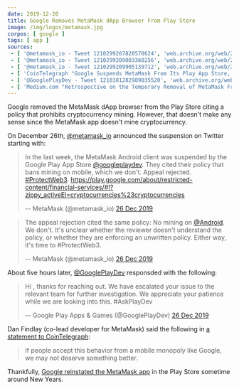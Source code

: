 ```yaml
---
date: 2019-12-20
title: Google Removes MetaMask dApp Browser From Play Store
image: /img/logos/metamask.jpg
corpos: [ google ]
tags: [ app ]
sources:
 - [ '@metamask_io - Tweet 1210299207820570624', 'web.archive.org/web/20191226205707/https:/twitter.com/metamask_io/status/1210299207820570624' ]
 - [ '@metamask_io - Tweet 1210299209003360256', 'web.archive.org/web/20191226204843/https:/twitter.com/metamask_io/status/1210299209003360256' ]
 - [ '@metamask_io - Tweet 1210299209905139712', 'web.archive.org/web/20191226205423/https:/twitter.com/metamask_io/status/1210299209905139712' ]
 - [ 'CoinTelegraph "Google Suspends MetaMask From Its Play App Store, Citing "Deceptive Services"" by Joeri Cant (26 Dec 2019)', 'cointelegraph.com/news/google-suspends-metamask-from-its-play-app-store-citing-deceptive-services' ]
 - [ '@GooglePlayDev - Tweet 1210381282989035520', 'web.archive.org/web/20191227030257/https://twitter.com/GooglePlayDev/status/1210381282989035520' ]
 - [ 'Medium.com "Retrospective on the Temporary Removal of MetaMask From the Chrome Web Store" by Kevin Serrano (26 Jul 2018)', 'medium.com/metamask/retrospective-on-the-temporary-removal-of-metamask-from-the-chrome-web-store-ea0b1b927a8f' ]
---
```


Google removed the MetaMask dApp browser from the Play Store citing a policy that prohibits cryptocurrency mining.
However, that doesn't make any sense since the MetaMask app doesn't mine cryptocurrency.

On December 26th, [@metamask_io](https://twitter.com/metamask_io) announced the suspension on Twitter starting with:
> In the last week, the MetaMask Android client was suspended by the Google Play App Store [@googleplaydev](https://twitter.com/GooglePlayDev).
> They cited their policy that bans mining on mobile, which we don't.
> Appeal rejected. [#ProtectWeb3](https://twitter.com/hashtag/ProtectWeb3).
> https://play.google.com/about/restricted-content/financial-services/#!?zippy_activeEl=cryptocurrencies%23cryptocurrencies
>
> -- MetaMask (@metamask_io) [26 Dec 2019](https://web.archive.org/web/20191226205707/https:/twitter.com/metamask_io/status/1210299207820570624)

> The appeal rejection cited the same policy: No mining on [@Android](https://twitter.com/Android).
> We don't. It's unclear whether the reviewer doesn't understand the policy, or whether they are enforcing an unwritten policy.
> Either way, it's time to #ProtectWeb3.
>
> -- MetaMask (@metamask_io) [26 Dec 2019](https://web.archive.org/web/20191226204843/https:/twitter.com/metamask_io/status/1210299209003360256)

About five hours later, [@GooglePlayDev](https://twitter.com/GooglePlayDev) responsded with the following:
> Hi , thanks for reaching out.
> We have escalated your issue to the relevant team for further investigation.
> We appreciate your patience while we are looking into this. #AskPlayDev
>
> -- Google Play Apps & Games (@GooglePlayDev) [26 Dec 2019](https://web.archive.org/web/20191227030257/https://twitter.com/GooglePlayDev/status/1210381282989035520)

Dan Findlay (co-lead developer for MetaMask) said the following in [a statement to CoinTelegraph](https://cointelegraph.com/news/google-suspends-metamask-from-its-play-app-store-citing-deceptive-services):
> If people accept this behavior from a mobile monopoly like Google, we may not deserve something better.

Thankfully, [Google reinstated the MetaMask app](https://web.archive.org/web/20200109172911/https://twitter.com/metamask_io/status/1212431777047830528) in the Play Store sometime around New Years.
